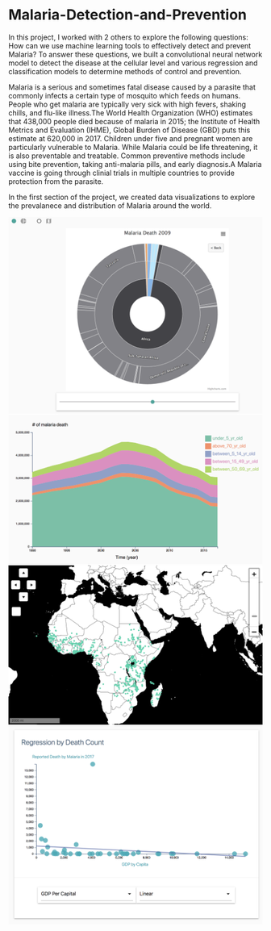 # Malaria-Detection-and-Prevention

In this project, I worked with 2 others to explore the following questions: How can we use machine learning tools to effectively detect and prevent Malaria? To answer these questions, we built a convolutional neural network model to detect the disease at the cellular level and various regression and classification
models to determine methods of control and prevention.

Malaria is a serious and sometimes fatal disease caused by a parasite that commonly infects a certain type of mosquito which feeds on humans. 
People who get malaria are typically very sick with high fevers, shaking chills, and flu-like illness.The World Health Organization (WHO) estimates that 438,000 people died because of malaria in 2015; the Institute of Health Metrics and Evaluation (IHME), Global Burden of Disease (GBD) puts this estimate at 620,000 in 2017. Children under five and pregnant women are particularly vulnerable to Malaria.
While Malaria could be life threatening, it is also preventable and treatable. Common preventive methods include using bite prevention, taking anti-malaria pills, and early diagnosis.A Malaria vaccine is going through clinial trials in multiple countries to provide protection from the parasite.

In the first section of the project, we created data visualizations to explore the prevalanece and distribution of Malaria around the world. 

![image1](Incidence.png)
![image2](Age.png)
![image4](Mosquitos.png)
![image3](Linear_reg.png)
